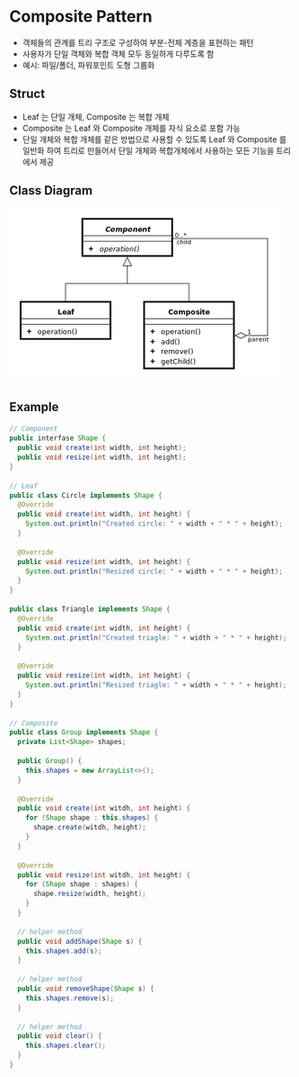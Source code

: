 # Composite Pattern
- 객체들의 관계를 트리 구조로 구성하여 부분-전체 계층을 표현하는 패턴
- 사용자가 단일 객체와 복합 객체 모두 동일하게 다루도록 함
- 예시: 파일/폴더, 파워포인트 도형 그룹화

## Struct
- Leaf 는 단일 개체, Composite 는 복합 개체
- Composite 는 Leaf 와 Composite 개체를 자식 요소로 포함 가능
- 단일 개체와 복합 개체를 같은 방법으로 사용할 수 있도록 Leaf 와 Composite 를 일반화 하여 트리로 만들어서 단일 개체와 복합개체에서 사용하는 모든 기능을 트리에서 제공

## Class Diagram
<img src="../images/composite_pattern.png"/>

## Example
````java
// Component
public interfase Shape {
  public void create(int width, int height);
  public void resize(int width, int height);
}

// Leaf
public class Circle implements Shape {
  @Override
  public void create(int width, int height) {
    System.out.println("Created circle: " + width + " * " + height);
  }
  
  @Override
  public void resize(int width, int height) {
    System.out.println("Resized circle: " + width + " * " + height);
  }
}

public class Triangle implements Shape {
  @Override
  public void create(int width, int height) {
    System.out.println("Created triagle: " + width + " * " + height);
  }
  
  @Override
  public void resize(int width, int height) {
    System.out.println("Resized triagle: " + width + " * " + height);
  }
}

// Composite
public class Group implements Shape {
  private List<Shape> shapes;
  
  public Group() {
    this.shapes = new ArrayList<>();
  }
  
  @Override
  public void create(int witdh, int height) {
    for (Shape shape : this.shapes) {
      shape.create(witdh, height);
    }
  }
  
  @Override 
  public void resize(int witdh, int height) {
    for (Shape shape : shapes) {
      shape.resize(width, height);
    }
  }
  
  // helper method
  public void addShape(Shape s) {
    this.shapes.add(s);
  }
  
  // helper method
  public void removeShape(Shape s) {
    this.shapes.remove(s);
  }
  
  // helper method
  public void clear() {
    this.shapes.clear();
  }
}
````
